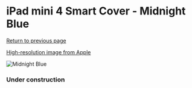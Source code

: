 # iPad mini 4 Smart Cover - Midnight Blue

[Return to previous page](/ipad_mini4)

[High-resolution image from Apple](https://store.storeimages.cdn-apple.com/8756/as-images.apple.com/is/MKLX2?wid=4500&hei=4500&fmt=png)

<div style="width: 384px"><img src="/everyphone/MKLX2.png" alt="Midnight Blue"></div>

### Under construction
